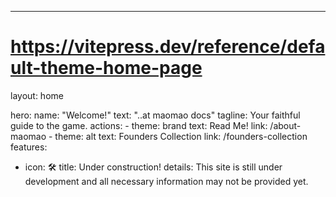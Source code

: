 ---
# https://vitepress.dev/reference/default-theme-home-page
layout: home

hero:
  name: "Welcome!"
  text: "..at maomao docs"
  tagline: Your faithful guide to the game.
  actions:
    - theme: brand
      text: Read Me!
      link: /about-maomao
    - theme: alt
      text: Founders Collection
      link: /founders-collection
features:
- icon: 🛠️
  title: Under construction!
  details: This site is still under development and all necessary information may not be provided yet.

